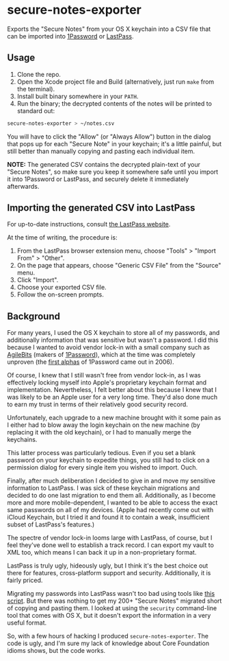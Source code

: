 # secure-notes-exporter

Exports the "Secure Notes" from your OS X keychain into a CSV file that can be imported into [1Password](https://agilebits.com/onepassword) or [LastPass](https://lastpass.com/).

## Usage

1. Clone the repo.
2. Open the Xcode project file and Build (alternatively, just run `make` from the terminal).
3. Install built binary somewhere in your `PATH`.
4. Run the binary; the decrypted contents of the notes will be printed to standard out:

```bash
secure-notes-exporter > ~/notes.csv
```

You will have to click the "Allow" (or "Always Allow") button in the dialog that pops up for each "Secure Note" in your keychain; it's a little painful, but still better than manually copying and pasting each individual item.

**NOTE:** The generated CSV contains the decrypted plain-text of your "Secure Notes", so make sure you keep it somewhere safe until you import it into 1Password or LastPass, and securely delete it immediately afterwards.

## Importing the generated CSV into LastPass

For up-to-date instructions, consult [the LastPass website](https://helpdesk.lastpass.com/getting-started/importing-from-other-password-managers/#Importing+from+a+Generic+CSV+File).

At the time of writing, the procedure is:

1. From the LastPass browser extension menu, choose "Tools" > "Import From" > "Other".
2. On the page that appears, choose "Generic CSV File" from the "Source" menu.
3. Click "Import".
4. Choose your exported CSV file.
5. Follow the on-screen prompts.

## Background

For many years, I used the OS X keychain to store all of my passwords, and additionally information that was sensitive but wasn't a password. I did this because I wanted to avoid vendor lock-in with a small company such as [AgileBits](https://agilebits.com/) (makers of [1Password](https://agilebits.com/onepassword)), which at the time was completely unproven (the [first alphas](https://agilebits.com/onepassword/mac/release_notes) of 1Password came out in 2006).

Of course, I knew that I still wasn't free from vendor lock-in, as I was effectively locking myself into Apple's proprietary keychain format and implementation. Nevertheless, I felt better about this because I knew that I was likely to be an Apple user for a very long time. They'd also done much to earn my trust in terms of their relatively good security record.

Unfortunately, each upgrade to a new machine brought with it some pain as I either had to blow away the login keychain on the new machine (by replacing it with the old keychain), or I had to manually merge the keychains.

This latter process was particularly tedious. Even if you set a blank password on your keychain to expedite things, you still had to click on a permission dialog for every single item you wished to import. Ouch.

Finally, after much deliberation I decided to give in and move my sensitive information to LastPass. I was sick of these keychain migrations and decided to do one last migration to end them all. Additionally, as I become more and more mobile-dependent, I wanted to be able to access the exact same passwords on all of my devices. (Apple had recently come out with iCloud Keychain, but I tried it and found it to contain a weak, insufficient subset of LastPass's features.)

The spectre of vendor lock-in looms large with LastPass, of course, but I feel they've done well to establish a track record. I can export my vault to XML too, which means I can back it up in a non-proprietary format.

LastPass is truly ugly, hideously ugly, but I think it's the best choice out there for features, cross-platform support and security. Additionally, it is fairly priced.

Migrating my passwords into LastPass wasn't too bad using tools like [this script](https://gist.github.com/rwest/1583781). But there was nothing to get my 200+ "Secure Notes" migrated short of copying and pasting them. I looked at using the `security` command-line tool that comes with OS X, but it doesn't export the information in a very useful format.

So, with a few hours of hacking I produced `secure-notes-exporter`. The code is ugly, and I'm sure my lack of knowledge about Core Foundation idioms shows, but the code works.

